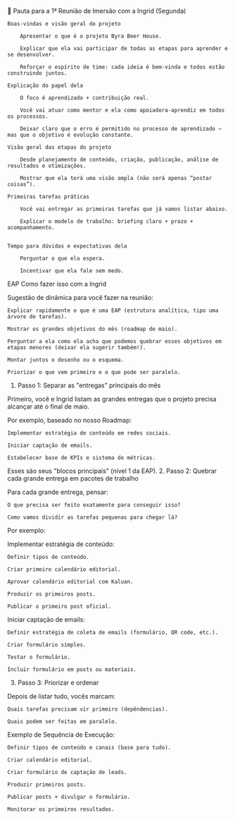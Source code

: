 📍 Pauta para a 1ª Reunião de Imersão com a Ingrid (Segunda)

    Boas-vindas e visão geral do projeto

        Apresentar o que é o projeto Byra Beer House.

        Explicar que ela vai participar de todas as etapas para aprender e se desenvolver.

        Reforçar o espírito de time: cada ideia é bem-vinda e todos estão construindo juntos.

    Explicação do papel dela

        O foco é aprendizado + contribuição real.

        Você vai atuar como mentor e ela como apoiadora-aprendiz em todos os processos.

        Deixar claro que o erro é permitido no processo de aprendizado — mas que o objetivo é evolução constante.

    Visão geral das etapas do projeto

        Desde planejamento de conteúdo, criação, publicação, análise de resultados e otimizações.

        Mostrar que ela terá uma visão ampla (não será apenas “postar coisas”).

    Primeiras tarefas práticas

        Você vai entregar as primeiras tarefas que já vamos listar abaixo.

        Explicar o modelo de trabalho: briefing claro + prazo + acompanhamento.
        

    Tempo para dúvidas e expectativas dela

        Perguntar o que ela espera.

        Incentivar que ela fale sem medo.




EAP
Como fazer isso com a Ingrid

Sugestão de dinâmica para você fazer na reunião:

    Explicar rapidamente o que é uma EAP (estrutura analítica, tipo uma árvore de tarefas).

    Mostrar os grandes objetivos do mês (roadmap de maio).

    Perguntar a ela como ela acha que podemos quebrar esses objetivos em etapas menores (deixar ela sugerir também!).

    Montar juntos o desenho ou o esquema.

    Priorizar o que vem primeiro e o que pode ser paralelo.





1. Passo 1: Separar as "entregas" principais do mês

Primeiro, você e Ingrid listam as grandes entregas que o projeto precisa alcançar até o final de maio.

Por exemplo, baseado no nosso Roadmap:

    Implementar estratégia de conteúdo em redes sociais.

    Iniciar captação de emails.

    Estabelecer base de KPIs e sistema de métricas.

Esses são seus "blocos principais" (nível 1 da EAP).
2. Passo 2: Quebrar cada grande entrega em pacotes de trabalho

Para cada grande entrega, pensar:

    O que precisa ser feito exatamente para conseguir isso?

    Como vamos dividir as tarefas pequenas para chegar lá?

Por exemplo:

Implementar estratégia de conteúdo:

    Definir tipos de conteúdo.

    Criar primeiro calendário editorial.

    Aprovar calendário editorial com Kaluan.

    Produzir os primeiros posts.

    Publicar o primeiro post oficial.

Iniciar captação de emails:

    Definir estratégia de coleta de emails (formulário, QR code, etc.).

    Criar formulário simples.

    Testar o formulário.

    Incluir formulário em posts ou materiais.

3. Passo 3: Priorizar e ordenar

Depois de listar tudo, vocês marcam:

    Quais tarefas precisam vir primeiro (depêndencias).

    Quais podem ser feitas em paralelo.

Exemplo de Sequência de Execução:

    Definir tipos de conteúdo e canais (base para tudo).

    Criar calendário editorial.

    Criar formulário de captação de leads.

    Produzir primeiros posts.

    Publicar posts + divulgar o formulário.

    Monitorar os primeiros resultados.


